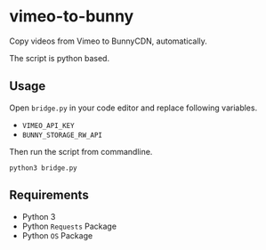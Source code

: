 # vimeo-to-bunny
Copy videos from Vimeo to BunnyCDN, automatically.

The script is python based.

## Usage
Open `bridge.py` in your code editor and replace following variables.

* `VIMEO_API_KEY`
* `BUNNY_STORAGE_RW_API`

Then run the script from commandline.

`python3 bridge.py`

## Requirements

* Python 3
* Python `Requests` Package
* Python `OS` Package
